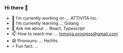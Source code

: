 ### Hi there 👋

- 🔭 I’m currently working on ... ATTIVITA inc.
- 🌱 I’m currently learning ... Golang
- 💬 Ask me about ... React, Typescript
- 📫 How to reach me: ... tomoya.progress@gmail.com
- 😄 Pronouns: ... He/His
- ⚡ Fun fact: ...
